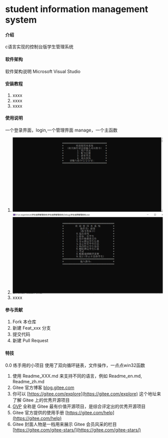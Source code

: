 # student information management system

#### 介绍
c语言实现的控制台版学生管理系统

#### 软件架构
软件架构说明
Microsoft Visual Studio

#### 安装教程

1.  xxxx
2.  xxxx
3.  xxxx

#### 使用说明


一个登录界面，login,一个管理界面 manage，一个主函数
1.  ![输入图片说明](image.png)
2.  ![输入图片说明](image2.png)
3.  xxxx

#### 参与贡献

1.  Fork 本仓库
2.  新建 Feat_xxx 分支
3.  提交代码
4.  新建 Pull Request


#### 特技

0.0 练手用的小项目
使用了双向循环链表，文件操作，一点点win32函数

1.  使用 Readme\_XXX.md 来支持不同的语言，例如 Readme\_en.md, Readme\_zh.md
2.  Gitee 官方博客 [blog.gitee.com](https://blog.gitee.com)
3.  你可以 [https://gitee.com/explore](https://gitee.com/explore) 这个地址来了解 Gitee 上的优秀开源项目
4.  [GVP](https://gitee.com/gvp) 全称是 Gitee 最有价值开源项目，是综合评定出的优秀开源项目
5.  Gitee 官方提供的使用手册 [https://gitee.com/help](https://gitee.com/help)
6.  Gitee 封面人物是一档用来展示 Gitee 会员风采的栏目 [https://gitee.com/gitee-stars/](https://gitee.com/gitee-stars/)
